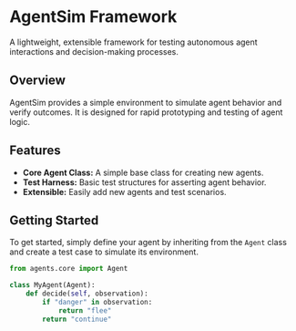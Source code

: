# AgentSim Framework

A lightweight, extensible framework for testing autonomous agent interactions and decision-making processes.

## Overview

AgentSim provides a simple environment to simulate agent behavior and verify outcomes. It is designed for rapid prototyping and testing of agent logic.

## Features

*   **Core Agent Class:** A simple base class for creating new agents.
*   **Test Harness:** Basic test structures for asserting agent behavior.
*   **Extensible:** Easily add new agents and test scenarios.

## Getting Started

To get started, simply define your agent by inheriting from the `Agent` class and create a test case to simulate its environment.

```python
from agents.core import Agent

class MyAgent(Agent):
    def decide(self, observation):
        if "danger" in observation:
            return "flee"
        return "continue"

```


